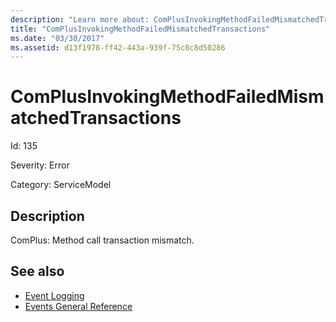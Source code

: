 ```yaml
---
description: "Learn more about: ComPlusInvokingMethodFailedMismatchedTransactions"
title: "ComPlusInvokingMethodFailedMismatchedTransactions"
ms.date: "03/30/2017"
ms.assetid: d13f1978-ff42-443a-939f-75c8c8d50286
---
```

# ComPlusInvokingMethodFailedMismatchedTransactions

Id: 135  
  
 Severity: Error  
  
 Category: ServiceModel  
  
## Description  

 ComPlus: Method call transaction mismatch.  
  
## See also

- [Event Logging](index.md)
- [Events General Reference](events-general-reference.md)
